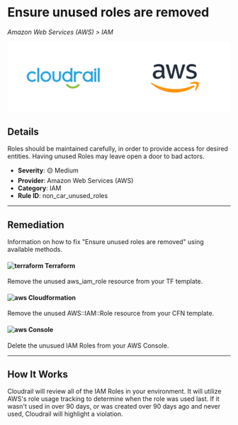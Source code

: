 # Ensure unused roles are removed

*Amazon Web Services (AWS) > IAM*

![Cloudrail and Amazon Web Services (AWS) logos](../images/cloudrail_aws.png)

## Details
Roles should be maintained carefully, in order to provide access for desired entities. Having unused Roles may leave open a door to bad actors.

- **Severity**: 🟡 Medium
- **Provider**: Amazon Web Services (AWS)
- **Category**: IAM
- **Rule ID**: non_car_unused_roles

---

## Remediation
Information on how to fix "Ensure unused roles are removed" using available methods.


####  <img src="../_media/emojis/terraform.png" alt="terraform" width="20"/>  Terraform
Remove the unused aws_iam_role resource from your TF template.








#### <img src="../_media/emojis/aws.png" alt="aws" width="20"/> Cloudformation
Remove the unused AWS::IAM::Role resource from your CFN template.



####  <img src="../_media/emojis/aws.png" alt="aws" width="20"/> Console
Delete the unusued IAM Roles from your AWS Console.




---

## How It Works
Cloudrail will review all of the IAM Roles in your environment. It will utilize AWS's role usage tracking to determine when the role was used last. If it wasn't used in over 90 days, or was created over 90 days ago and never used, Cloudrail will highlight a violation.